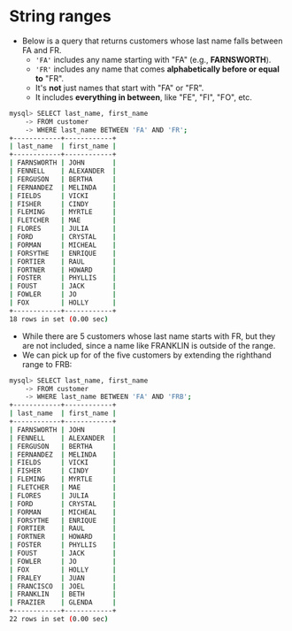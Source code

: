 # String ranges

- Below is a query that returns customers whose last name falls between FA and FR.
  - `'FA'` includes any name starting with "FA" (e.g., **FARNSWORTH**).
  - `'FR'` includes any name that comes **alphabetically before or equal to** "FR".
  - It's **not** just names that start with "FA" or "FR".
  - It includes **everything in between**, like "FE", "FI", "FO", etc.

```bash
mysql> SELECT last_name, first_name
    -> FROM customer
    -> WHERE last_name BETWEEN 'FA' AND 'FR';
+------------+------------+
| last_name  | first_name |
+------------+------------+
| FARNSWORTH | JOHN       |
| FENNELL    | ALEXANDER  |
| FERGUSON   | BERTHA     |
| FERNANDEZ  | MELINDA    |
| FIELDS     | VICKI      |
| FISHER     | CINDY      |
| FLEMING    | MYRTLE     |
| FLETCHER   | MAE        |
| FLORES     | JULIA      |
| FORD       | CRYSTAL    |
| FORMAN     | MICHEAL    |
| FORSYTHE   | ENRIQUE    |
| FORTIER    | RAUL       |
| FORTNER    | HOWARD     |
| FOSTER     | PHYLLIS    |
| FOUST      | JACK       |
| FOWLER     | JO         |
| FOX        | HOLLY      |
+------------+------------+
18 rows in set (0.00 sec)
```

- While there are 5 customers whose last name starts with FR, but they are not included, since a name like FRANKLIN is outside of the range.
- We can pick up for of the five customers by extending the righthand range to FRB:

```bash
mysql> SELECT last_name, first_name
    -> FROM customer
    -> WHERE last_name BETWEEN 'FA' AND 'FRB';
+------------+------------+
| last_name  | first_name |
+------------+------------+
| FARNSWORTH | JOHN       |
| FENNELL    | ALEXANDER  |
| FERGUSON   | BERTHA     |
| FERNANDEZ  | MELINDA    |
| FIELDS     | VICKI      |
| FISHER     | CINDY      |
| FLEMING    | MYRTLE     |
| FLETCHER   | MAE        |
| FLORES     | JULIA      |
| FORD       | CRYSTAL    |
| FORMAN     | MICHEAL    |
| FORSYTHE   | ENRIQUE    |
| FORTIER    | RAUL       |
| FORTNER    | HOWARD     |
| FOSTER     | PHYLLIS    |
| FOUST      | JACK       |
| FOWLER     | JO         |
| FOX        | HOLLY      |
| FRALEY     | JUAN       |
| FRANCISCO  | JOEL       |
| FRANKLIN   | BETH       |
| FRAZIER    | GLENDA     |
+------------+------------+
22 rows in set (0.00 sec)
```

